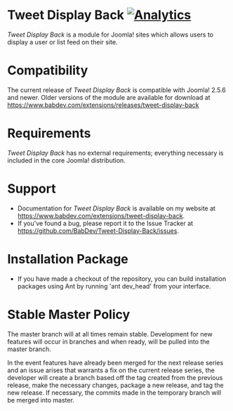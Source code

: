 Tweet Display Back [![Analytics](https://ga-beacon.appspot.com/UA-42602973-2/tweet-display-back/readme)](https://github.com/igrigorik/ga-beacon)
===============
*Tweet Display Back* is a module for Joomla! sites which allows users to display a user or list feed on their site.

Compatibility
===============
The current release of *Tweet Display Back* is compatible with Joomla! 2.5.6 and newer.  Older versions of the module are available for download at https://www.babdev.com/extensions/releases/tweet-display-back

Requirements
===============
*Tweet Display Back* has no external requirements; everything necessary is included in the core Joomla! distribution.

Support
===============
* Documentation for *Tweet Display Back* is available on my website at https://www.babdev.com/extensions/tweet-display-back.
* If you've found a bug, please report it to the Issue Tracker at https://github.com/BabDev/Tweet-Display-Back/issues.

Installation Package
===============
* If you have made a checkout of the repository, you can build installation packages using Ant by running 'ant dev_head' from your interface.

Stable Master Policy
===============
The master branch will at all times remain stable.  Development for new features will occur in branches and when ready, will be pulled into the master branch.

In the event features have already been merged for the next release series and an issue arises that warrants a fix on the current release series, the developer will create a branch based off the tag created from the previous release, make the necessary changes, package a new release, and tag the new release.  If necessary, the commits made in the temporary branch will be merged into master.

